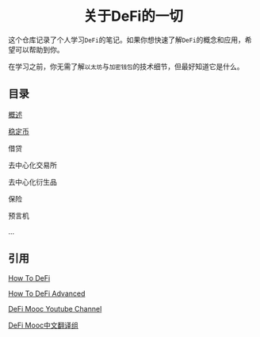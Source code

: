 <h1 align="center">
关于DeFi的一切
</h1>

这个仓库记录了个人学习`DeFi`的笔记。如果你想快速了解`DeFi`的概念和应用，希望可以帮助到你。

在学习之前，你无需了解`以太坊`与`加密钱包`的技术细节，但最好知道它是什么。



## 目录

[概述](./概述.md "介绍了DeFi的基本概念及优势，与传统金融的对比")

[稳定币](./稳定币.md)

借贷

去中心化交易所

去中心化衍生品

保险

预言机

...


## 引用

[How To DeFi](https://ytm.ltd/ad/How-to-DeFi-cn.pdf)

[How To DeFi Advanced](https://nigdaemon.gitbook.io/how-to-defi-advanced-zhogn-wen-b/master)

[DeFi Mooc Youtube Channel](https://www.youtube.com/channel/UCB67PxhB5LAWEbI4etQS7aw)

[DeFi Mooc中文翻译组](https://space.bilibili.com/1522784883/video)